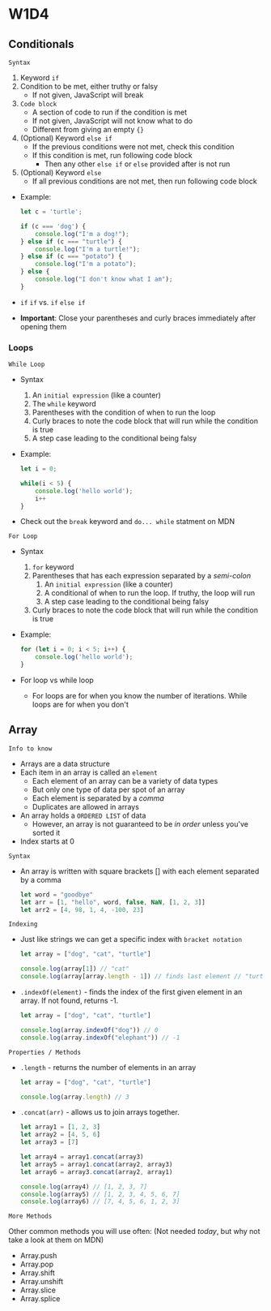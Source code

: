 # W1D4

## Conditionals
`Syntax`
1. Keyword `if`
2. Condition to be met, either truthy or falsy
    - If not given, JavaScript will break
3. `Code block`
    - A section of code to run if the condition is met
    - If not given, JavaScript will not know what to do
    - Different from giving an empty `{}`
4. (Optional) Keyword `else if`
    - If the previous conditions were not met, check this condition
    - If this condition is met, run following code block
        - Then any other `else if` or `else` provided after is not run
5. (Optional) Keyword `else`
    - If all previous conditions are not met, then run following code block

- Example:
    ```js
    let c = 'turtle';

    if (c === 'dog') {
        console.log("I'm a dog!");
    } else if (c === "turtle") {
        console.log("I'm a turtle!");
    } else if (c === "potato") {
        console.log("I'm a potato");
    } else {
        console.log("I don't know what I am");
    }
    ```

- `if` `if` vs. `if` `else if`

- **Important**: Close your parentheses and curly braces immediately after opening them


### Loops

`While Loop`

- Syntax
  1. An `initial expression` (like a counter)
  2. The `while` keyword
  3. Parentheses with the condition of when to run the loop
  4. Curly braces to note the code block that will run while the condition is true
  5. A step case leading to the conditional being falsy
- Example:
    ```js
    let i = 0;

    while(i < 5) {
        console.log('hello world');
        i++
    }
    ```

- Check out the `break` keyword and `do... while` statment on MDN

`For Loop`

- Syntax
  1. `for` keyword
  2. Parentheses that has each expression separated by a _semi-colon_
        1. An `initial expression` (like a counter)
        2. A conditional of when to run the loop. If truthy, the loop will run
        3. A step case leading to the conditional being falsy
  3. Curly braces to note the code block that will run while the condition is true
- Example:
    ```js
    for (let i = 0; i < 5; i++) {
        console.log('hello world');
    }
    ```

- For loop vs while loop
    - For loops are for when you know the number of iterations. While loops are for when you don't

## Array

`Info to know`

- Arrays are a data structure
- Each item in an array is called an `element`
  - Each element of an array can be a variety of data types
  - But only one type of data per spot of an array
  - Each element is separated by a _comma_
  - Duplicates are allowed in arrays
- An array holds a `ORDERED LIST` of data
  - However, an array is not guaranteed to be _in order_ unless you've sorted it
- Index starts at 0

`Syntax`

- An array is written with square brackets [] with each element separated by a comma

  ```js
  let word = "goodbye"
  let arr = [1, "hello", word, false, NaN, [1, 2, 3]]
  let arr2 = [4, 98, 1, 4, -100, 23]
  ```

`Indexing`

- Just like strings we can get a specific index with `bracket notation`

  ```js
  let array = ["dog", "cat", "turtle"]

  console.log(array[1]) // "cat"
  console.log(array[array.length - 1]) // finds last element // "turtle"
  ```

- `.indexOf(element)` - finds the index of the first given element in an\
 array. If not found, returns -1.

  ```js
  let array = ["dog", "cat", "turtle"]

  console.log(array.indexOf("dog")) // 0
  console.log(array.indexOf("elephant")) // -1
  ```

`Properties / Methods`

- `.length` - returns the number of elements in an array

  ```js
  let array = ["dog", "cat", "turtle"]

  console.log(array.length) // 3
  ```

- `.concat(arr)` - allows us to join arrays together.

  ```js
  let array1 = [1, 2, 3]
  let array2 = [4, 5, 6]
  let array3 = [7]

  let array4 = array1.concat(array3)
  let array5 = array1.concat(array2, array3)
  let array6 = array3.concat(array2, array1)

  console.log(array4) // [1, 2, 3, 7]
  console.log(array5) // [1, 2, 3, 4, 5, 6, 7]
  console.log(array6) // [7, 4, 5, 6, 1, 2, 3]
  ```

`More Methods`

Other common methods you will use often: (Not needed _today_, but why not\
 take a look at them on MDN)

- Array.push
- Array.pop
- Array.shift
- Array.unshift
- Array.slice
- Array.splice
